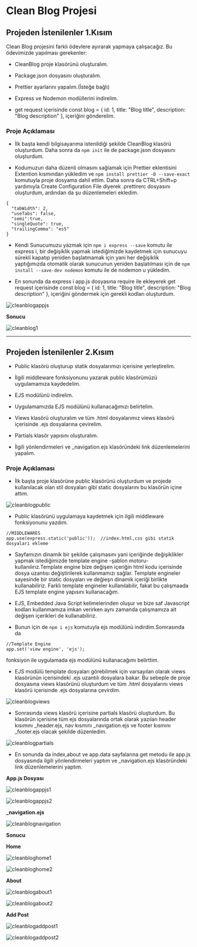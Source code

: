 # Clean Blog Projesi
## Projeden İstenilenler 1.Kısım

Clean Blog projesini farklı ödevlere ayırarak yapmaya çalışacağız. Bu ödevimizde yapılması gerekenler:

- CleanBlog proje klasörünü oluşturalım.

- Package.json dosyasını oluşturalım.

- Prettier ayarlarını yapalım.(İsteğe bağlı)

- Express ve Nodemon modüllerini indirelim.

- get request içerisinde const blog = { id: 1, title: "Blog title", description: "Blog description" }, içeriğini gönderelim.

### Proje Açıklaması
- İlk başta kendi bilgisayarıma istenildiği şekilde CleanBlog klasörü oluşturdum. Daha sonra da `npm init` ile de package.json dosyasını oluşturdum.

- Kodumuzun daha düzenli olmasını sağlamak için Prettier eklentisini Extention kısmından yükledim ve `npm install prettier -D --save-exact` komutuyla proje dosyama dahil ettim.
Daha sonra da CTRL+Shift+p yardımıyla Create Configuration File diyerek .prettirerc dosyasını oluşturdum, ardından da şu düzenlemeleri ekledim.

```
{
  "tabWidth": 2,
  "useTabs": false,
  "semi":true,
  "singleQuote": true,
  "trailingComma": "es5"
}

```
- Kendi Sunucumuzu yazmak için `npm i express --save` komutu ile express i, bir değişiklik yapmak istediğimizde kaydetmek için sunucuyu sürekli kapatıp yeniden başlatmamak için yani her değişiklik yaptığımızda otomatik olarak sunucunun yeniden başlatılması için de `npm install --save-dev nodemon` komutu ile de nodemon u yükledim.

- En sonunda da express i app.js dosyasına require ile ekleyerek get request içerisinde const blog = { id: 1, title: "Blog title", description: "Blog description" }, içeriğini göndermek için gerekli kodları oluşturdum.

![cleanblogappjs](https://user-images.githubusercontent.com/86554799/157501686-04c5e81f-33e7-42e7-8ea9-cebb31f453ea.jpg)

**Sonucu**

![cleanblog1](https://user-images.githubusercontent.com/86554799/157501747-d9925fcf-ed6b-447c-95e0-1dec86832c62.jpg)

---------------------------------------------------------------------------------------------------------------------------------------------------------------------------------
## Projeden İstenilenler 2.Kısım

- Public klasörü oluşturup statik dosyalarımızı içerisine yerleştirelim.

- İlgili middleware fonksiyonunu yazarak public klasörümüzü uygulamamıza kaydedelim.

- EJS modülünü indirelim.

- Uygulamamızda EJS modülünü kullanacağımızı belirtelim.

- Views klasörü oluşturalım ve tüm .html dosyalarımız views klasörü içerisinde .ejs dosyalarına çevirelim.

- Partials klasör yapısını oluşturalım.

- İlgili yönlendirmeleri ve _navigation.ejs klasöründeki link düzenlemelerini yapalım.

### Proje Açıklaması
- İlk başta proje klasörüne public klasörünü oluşturdum ve projede kullanılacak olan stil dosyaları gibi static dosyalarını bu klasörün içine attım.

![cleanblogpublic](https://user-images.githubusercontent.com/86554799/157748842-00801976-a66d-48a8-9e61-0a5ea04d031b.jpg)

- Public klasörünü uygulamaya kaydetmek için ilgili middleware fonksiyonunu yazdım.

```
//MIDDLEWARES
app.use(express.static('public'));  //index.html,css gibi statik dosyaları ekleme
```
- Sayfamızın dinamik bir şekilde çalışmasını yani içeriğinde değişiklikler yapmak istediğimizde template engine -şablon motoru- kullanılırız.Template engine bize  değişen içeriğin html kodu içerisinde dosya uzantısı değiştirilerek kullanmamızı sağlar. Template engineler sayesinde bir static dosyaları ve değieşn dinamik içeriği birlikte kullanabiliriz. Farklı template engineler kullanılabilir, fakat bu çalışmaada EJS template engine yapısını kullanacağım.

- EJS, Embedded Java Script kelimelerinden oluşur ve bize saf Javascript kodları kullanmamıza imkan verirken aynı zamanda çalışmamıza ait değişen içerikleri de kullanabiliriz.

- Bunun için de `npm i ejs` komutuyla ejs modülünü indirdim.Somrasında da 
```
//Template Engine
app.set('view engine', 'ejs');
```
fonksiyon ile uygulamada ejs modülünü kullanacağımı belirttim.

- EJS modülü template dosyaları görebilmek için varsayılan olarak views klasörünün içerisindeki .ejs uzantılı dosyalara bakar. Bu sebeple de proje dosyasına views klasörünü oluşturdum ve tüm .html dosyalarını views klasörü içerisinde .ejs dosyalarına çevirdim.

![cleanblogviews](https://user-images.githubusercontent.com/86554799/157752377-c72f5065-d4cf-43c6-9b0c-98454b827720.jpg)

- Sonrasında views klasörü içerisine partials klasörü oluşturdum. Bu klasörün içerisine tüm ejs dosyalarında ortak olarak yazılan header kısımını _header.ejs, nav kısmını  _navigation.ejs ve footer kısmını _footer.ejs olacak şekilde düzenledim.

![cleanblogpartials](https://user-images.githubusercontent.com/86554799/157754125-3fdac24f-33a2-4eaa-b302-fce3f3a87057.jpg)

- En sonunda da index,about ve app.data sayfalarına get metodu ile app.js dosyasında ilgili yönlendirmeleri yaptım ve  _navigation.ejs klasöründeki link düzenlemelerini yaptım.

**App.js Dosyası**

![cleanblogappjs1](https://user-images.githubusercontent.com/86554799/157755866-040d3090-c071-41e2-bcb9-9dc4252d4b0b.jpg)


![cleanblogappjs2](https://user-images.githubusercontent.com/86554799/157755899-53277b5e-0cae-4043-9156-4dc9179f4e3e.jpg)


**_navigation.ejs**

![cleanblognavigation](https://user-images.githubusercontent.com/86554799/157756146-e2b887be-6626-4a60-9b03-93c1eaf8a760.jpg)

**Sonucu**

**Home**

![cleanbloghome1](https://user-images.githubusercontent.com/86554799/157756266-b121dcfc-890d-48c4-b7d9-e1995827d301.jpg)

![cleanbloghome2](https://user-images.githubusercontent.com/86554799/157756381-5f780e2f-fa41-4cfd-b0f0-4e6d477fd93d.jpg)

**About**

![cleanblogabout1](https://user-images.githubusercontent.com/86554799/157756445-ccd94539-2608-40a6-8a4d-0bec90bc96fb.jpg)

![cleanblogabout2](https://user-images.githubusercontent.com/86554799/157756471-75c60824-eba5-4c29-a6ab-2f7e0325b24d.jpg)

**Add Post**

![cleanblogaddpost1](https://user-images.githubusercontent.com/86554799/157757180-30ad4345-d287-4291-ab5a-8130ff005648.jpg)

![cleanblogaddpost2](https://user-images.githubusercontent.com/86554799/157756586-41541235-fdd6-4140-a1e9-ff1ad2746300.jpg)

